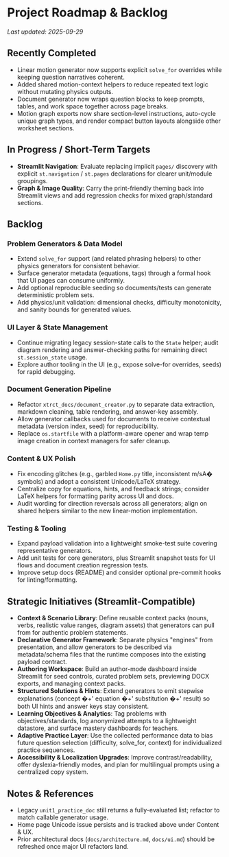 # Project Roadmap & Backlog

_Last updated: 2025-09-29_

## Recently Completed

- Linear motion generator now supports explicit `solve_for` overrides while keeping question narratives coherent.
- Added shared motion-context helpers to reduce repeated text logic without mutating physics outputs.
- Document generator now wraps question blocks to keep prompts, tables, and work space together across page breaks.
- Motion graph exports now share section-level instructions, auto-cycle unique graph types, and render compact button layouts alongside other worksheet sections.

## In Progress / Short-Term Targets

- **Streamlit Navigation**: Evaluate replacing implicit `pages/` discovery with explicit `st.navigation` / `st.pages` declarations for clearer unit/module groupings.
- **Graph & Image Quality**: Carry the print-friendly theming back into Streamlit views and add regression checks for mixed graph/standard sections.

## Backlog

### Problem Generators & Data Model

- Extend `solve_for` support (and related phrasing helpers) to other physics generators for consistent behavior.
- Surface generator metadata (equations, tags) through a formal hook that UI pages can consume uniformly.
- Add optional reproducible seeding so documents/tests can generate deterministic problem sets.
- Add physics/unit validation: dimensional checks, difficulty monotonicity, and sanity bounds for generated values.

### UI Layer & State Management

- Continue migrating legacy session-state calls to the `State` helper; audit diagram rendering and answer-checking paths for remaining direct `st.session_state` usage.
- Explore author tooling in the UI (e.g., expose solve-for overrides, seeds) for rapid debugging.

### Document Generation Pipeline

- Refactor `xtrct_docs/document_creator.py` to separate data extraction, markdown cleaning, table rendering, and answer-key assembly.
- Allow generator callbacks used for documents to receive contextual metadata (version index, seed) for reproducibility.
- Replace `os.startfile` with a platform-aware opener and wrap temp image creation in context managers for safer cleanup.

### Content & UX Polish

- Fix encoding glitches (e.g., garbled `Home.py` title, inconsistent m/sA� symbols) and adopt a consistent Unicode/LaTeX strategy.
- Centralize copy for equations, hints, and feedback strings; consider LaTeX helpers for formatting parity across UI and docs.
- Audit wording for direction reversals across all generators; align on shared helpers similar to the new linear-motion implementation.

### Testing & Tooling

- Expand payload validation into a lightweight smoke-test suite covering representative generators.
- Add unit tests for core generators, plus Streamlit snapshot tests for UI flows and document creation regression tests.
- Improve setup docs (README) and consider optional pre-commit hooks for linting/formatting.

## Strategic Initiatives (Streamlit-Compatible)

- **Context & Scenario Library**: Define reusable context packs (nouns, verbs, realistic value ranges, diagram assets) that generators can pull from for authentic problem statements.
- **Declarative Generator Framework**: Separate physics "engines" from presentation, and allow generators to be described via metadata/schema files that the runtime composes into the existing payload contract.
- **Authoring Workspace**: Build an author-mode dashboard inside Streamlit for seed controls, curated problem sets, previewing DOCX exports, and managing context packs.
- **Structured Solutions & Hints**: Extend generators to emit stepwise explanations (concept �+' equation �+' substitution �+' result) so both UI hints and answer keys stay consistent.
- **Learning Objectives & Analytics**: Tag problems with objectives/standards, log anonymized attempts to a lightweight datastore, and surface mastery dashboards for teachers.
- **Adaptive Practice Layer**: Use the collected performance data to bias future question selection (difficulty, solve_for, context) for individualized practice sequences.
- **Accessibility & Localization Upgrades**: Improve contrast/readability, offer dyslexia-friendly modes, and plan for multilingual prompts using a centralized copy system.

## Notes & References

- Legacy `unit1_practice_doc` still returns a fully-evaluated list; refactor to match callable generator usage.
- Home page Unicode issue persists and is tracked above under Content & UX.
- Prior architectural docs (`docs/architecture.md`, `docs/ui.md`) should be refreshed once major UI refactors land.

